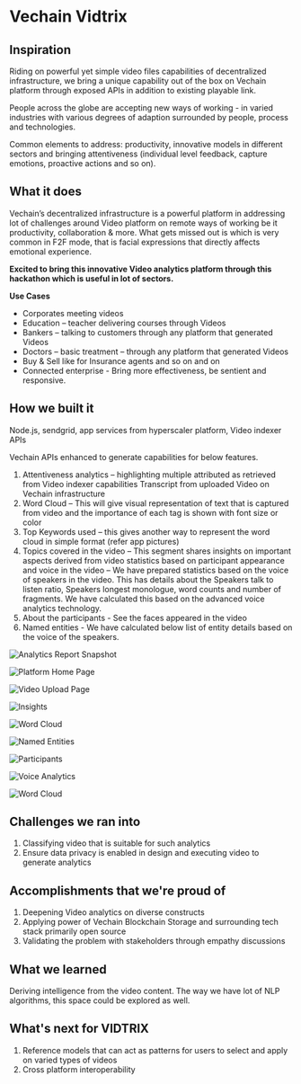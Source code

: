 # Vechain Vidtrix

## Inspiration

Riding on powerful yet simple video files capabilities of decentralized infrastructure, we bring a unique capability out of the box on Vechain platform through exposed APIs in addition to existing playable link.

People across the globe are accepting new ways of working - in varied industries with various degrees of adaption surrounded by people, process and technologies.

Common elements to address: productivity, innovative models in different sectors and bringing attentiveness (individual level feedback, capture emotions, proactive actions and so on).

## What it does
Vechain’s decentralized infrastructure is a powerful platform in addressing lot of challenges around Video platform on remote ways of working be it productivity, collaboration & more. What gets missed out is which is very common in F2F mode, that is facial expressions that directly affects emotional experience.

**Excited to bring this innovative Video analytics platform through this hackathon which is useful in lot of sectors.**

**Use Cases** 
* Corporates meeting videos 
* Education – teacher delivering courses through Videos 
* Bankers – talking to customers through any platform that generated Videos 
* Doctors – basic treatment – through any platform that generated Videos 
* Buy & Sell like for Insurance agents and so on and on 
* Connected enterprise - Bring more effectiveness, be sentient and responsive.

## How we built it
Node.js, sendgrid, app services from hyperscaler platform, Video indexer APIs

Vechain APIs enhanced to generate capabilities for below features.
1.	Attentiveness analytics – highlighting multiple attributed as retrieved from Video indexer capabilities Transcript from uploaded Video on Vechain infrastructure
2.	Word Cloud – This will give visual representation of text that is captured from video and the importance of each tag is shown with font size or color
3.	Top Keywords used – this gives another way to represent the word cloud in simple format (refer app pictures)
4.	Topics covered in the video – This segment shares insights on important aspects derived from video statistics based on participant appearance and voice in the video – We have prepared statistics based on the voice of speakers in the video. This has details about the Speakers talk to listen ratio, Speakers longest monologue, word counts and number of fragments. We have calculated this based on the advanced voice analytics technology.
5.	About the participants - See the faces appeared in the video
6.	Named entities - We have calculated below list of entity details based on the voice of the speakers.
 
 ![Analytics Report Snapshot](https://challengepost-s3-challengepost.netdna-ssl.com/photos/production/software_photos/001/913/666/datas/original.png)

![Platform Home Page](https://challengepost-s3-challengepost.netdna-ssl.com/photos/production/software_photos/001/913/669/datas/gallery.jpg)

![Video Upload Page](https://challengepost-s3-challengepost.netdna-ssl.com/photos/production/software_photos/001/913/659/datas/original.png)

![Insights](https://challengepost-s3-challengepost.netdna-ssl.com/photos/production/software_photos/001/913/661/datas/original.png)

![Word Cloud](https://challengepost-s3-challengepost.netdna-ssl.com/photos/production/software_photos/001/913/662/datas/original.png)

![Named Entities](https://challengepost-s3-challengepost.netdna-ssl.com/photos/production/software_photos/001/913/663/datas/original.png)

![Participants](https://challengepost-s3-challengepost.netdna-ssl.com/photos/production/software_photos/001/913/664/datas/original.png)

![Voice Analytics](https://challengepost-s3-challengepost.netdna-ssl.com/photos/production/software_photos/001/913/665/datas/original.png)

![Word Cloud](https://challengepost-s3-challengepost.netdna-ssl.com/photos/production/software_photos/001/913/687/datas/original.jpg)

 
## Challenges we ran into
1.	Classifying video that is suitable for such analytics
2.	Ensure data privacy is enabled in design and executing video to generate analytics

## Accomplishments that we're proud of
1.	Deepening Video analytics on diverse constructs
2.	Applying power of Vechain Blockchain Storage and surrounding tech stack primarily open source
3.	Validating the problem with stakeholders through empathy discussions

## What we learned
Deriving intelligence from the video content. The way we have lot of NLP algorithms, this space could be explored as well.

## What's next for VIDTRIX
1.	Reference models that can act as patterns for users to select and apply on varied types of videos
2.	Cross platform interoperability

